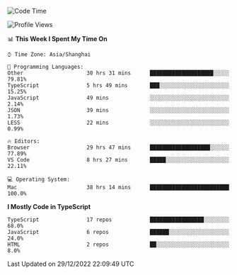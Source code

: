 <!--START_SECTION:waka-->
![Code Time](http://img.shields.io/badge/Code%20Time-3%2C580%20hrs%2045%20mins-blue)

![Profile Views](http://img.shields.io/badge/Profile%20Views-0-blue)

📊 **This Week I Spent My Time On** 

```text
⌚︎ Time Zone: Asia/Shanghai

💬 Programming Languages: 
Other                    30 hrs 31 mins      ████████████████████░░░░░   79.81% 
TypeScript               5 hrs 49 mins       ███░░░░░░░░░░░░░░░░░░░░░░   15.25% 
JavaScript               49 mins             ░░░░░░░░░░░░░░░░░░░░░░░░░   2.14% 
JSON                     39 mins             ░░░░░░░░░░░░░░░░░░░░░░░░░   1.73% 
LESS                     22 mins             ░░░░░░░░░░░░░░░░░░░░░░░░░   0.99%

🔥 Editors: 
Browser                  29 hrs 47 mins      ███████████████████░░░░░░   77.89% 
VS Code                  8 hrs 27 mins       █████░░░░░░░░░░░░░░░░░░░░   22.11%

💻 Operating System: 
Mac                      38 hrs 14 mins      █████████████████████████   100.0%

```

**I Mostly Code in TypeScript** 

```text
TypeScript               17 repos            █████████████████░░░░░░░░   68.0% 
JavaScript               6 repos             ██████░░░░░░░░░░░░░░░░░░░   24.0% 
HTML                     2 repos             ██░░░░░░░░░░░░░░░░░░░░░░░   8.0%

```



 Last Updated on 29/12/2022 22:09:49 UTC
<!--END_SECTION:waka-->

